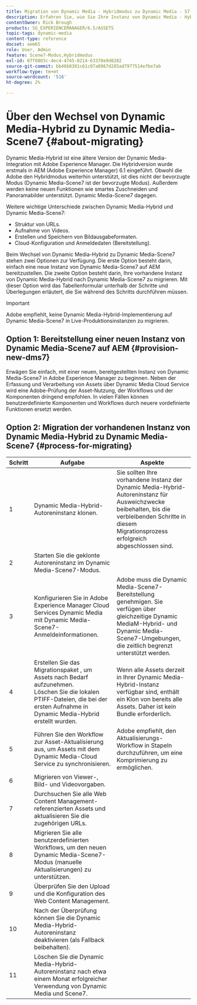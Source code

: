 ```yaml
---
title: Migration von Dynamic Media - Hybridmodus zu Dynamic Media - S7-Modus
description: Erfahren Sie, wie Sie Ihre Instanz von Dynamic Media - Hybridmodus in Dynamic Media - S7-Modus migrieren.
contentOwner: Rick Brough
products: SG_EXPERIENCEMANAGER/6.5/ASSETS
topic-tags: dynamic-media
content-type: reference
docset: aem65
role: User, Admin
feature: Scene7-Modus,Hybridmodus
exl-id: 07f0803c-4ec4-4745-8214-63370e9d0282
source-git-commit: bb46b0301c61c07a8967d285ad7977514efbe7ab
workflow-type: tm+mt
source-wordcount: '516'
ht-degree: 2%

---
```


# Über den Wechsel von Dynamic Media-Hybrid zu Dynamic Media-Scene7 {#about-migrating}

Dynamic Media-Hybrid ist eine ältere Version der Dynamic Media-Integration mit Adobe Experience Manager. Die Hybridversion wurde erstmals in AEM (Adobe Experience Manager) 6.1 eingeführt. Obwohl die Adobe den Hybridmodus weiterhin unterstützt, ist dies nicht der bevorzugte Modus (Dynamic Media-Scene7 ist der bevorzugte Modus). Außerdem werden keine neuen Funktionen wie smartes Zuschneiden und Panoramabilder unterstützt. Dynamic Media-Scene7 dagegen.

Weitere wichtige Unterschiede zwischen Dynamic Media-Hybrid und Dynamic Media-Scene7:

* Struktur von URLs.
* Aufnahme von Videos.
* Erstellen und Speichern von Bildausgabeformaten.
* Cloud-Konfiguration und Anmeldedaten (Bereitstellung).

Beim Wechsel von Dynamic Media-Hybrid zu Dynamic Media-Scene7 stehen zwei Optionen zur Verfügung. Die erste Option besteht darin, einfach eine neue Instanz von Dynamic Media-Scene7 auf AEM bereitzustellen. Die zweite Option besteht darin, Ihre vorhandene Instanz von Dynamic Media-Hybrid nach Dynamic Media-Scene7 zu migrieren. Mit dieser Option wird das Tabellenformular unterhalb der Schritte und Überlegungen erläutert, die Sie während des Schritts durchführen müssen.

>[!IMPORTANT]
>
>Adobe empfiehlt, keine Dynamic Media-Hybrid-Implementierung auf Dynamic Media-Scene7 in Live-Produktionsinstanzen zu migrieren.

## Option 1: Bereitstellung einer neuen Instanz von Dynamic Media-Scene7 auf AEM {#provision-new-dms7}

Erwägen Sie einfach, mit einer neuen, bereitgestellten Instanz von Dynamic Media-Scene7 in Adobe Experience Manager zu beginnen. Neben der Erfassung und Verarbeitung von Assets über Dynamic Media Cloud Service wird eine Adobe-Prüfung der Asset-Nutzung, der Workflows und der Komponenten dringend empfohlen. In vielen Fällen können benutzerdefinierte Komponenten und Workflows durch neuere vordefinierte Funktionen ersetzt werden.

## Option 2: Migration der vorhandenen Instanz von Dynamic Media-Hybrid zu Dynamic Media-Scene7 {#process-for-migrating}

| Schritt | Aufgabe | Aspekte |
|---|---|---|
| 1 | Dynamic Media-Hybrid-Autoreninstanz klonen. | Sie sollten Ihre vorhandene Instanz der Dynamic Media-Hybrid-Autoreninstanz für Ausweichzwecke beibehalten, bis die verbleibenden Schritte in diesem Migrationsprozess erfolgreich abgeschlossen sind. |
| 2 | Starten Sie die geklonte Autoreninstanz im Dynamic Media-Scene7-Modus. |  |
| 3 | Konfigurieren Sie in Adobe Experience Manager Cloud Services Dynamic Media mit Dynamic Media-Scene7-Anmeldeinformationen. | Adobe muss die Dynamic Media-Scene7-Bereitstellung genehmigen. Sie verfügen über gleichzeitige Dynamic MediaM-Hybrid- und Dynamic Media-Scene7-Umgebungen, die zeitlich begrenzt unterstützt werden. |
| 4 | Erstellen Sie das Migrationspaket , um Assets nach Bedarf aufzunehmen.<br>Löschen Sie die lokalen PTIFF-Dateien, die bei der ersten Aufnahme in Dynamic Media-Hybrid erstellt wurden. | Wenn alle Assets derzeit in Ihrer Dynamic Media-Hybrid-Instanz verfügbar sind, enthält ein Klon von bereits alle Assets. Daher ist kein Bundle erforderlich. |
| 5 | Führen Sie den Workflow zur Asset-Aktualisierung aus, um Assets mit dem Dynamic Media-Cloud Service zu synchronisieren. | Adobe empfiehlt, den Aktualisierungs-Workflow in Stapeln durchzuführen, um eine Komprimierung zu ermöglichen. |
| 6 | Migrieren von Viewer-, Bild- und Videovorgaben. |  |
| 7 | Durchsuchen Sie alle Web Content Management-referenzierten Assets und aktualisieren Sie die zugehörigen URLs. |  |
| 8 | Migrieren Sie alle benutzerdefinierten Workflows, um den neuen Dynamic Media-Scene7-Modus (manuelle Aktualisierungen) zu unterstützen. |  |
| 9 | Überprüfen Sie den Upload und die Konfiguration des Web Content Management. |  |
| 10 | Nach der Überprüfung können Sie die Dynamic Media-Hybrid-Autoreninstanz deaktivieren (als Fallback beibehalten). |  |
| 11 | Löschen Sie die Dynamic Media-Hybrid-Autoreninstanz nach etwa einem Monat erfolgreicher Verwendung von Dynamic Media und Scene7. |  |
